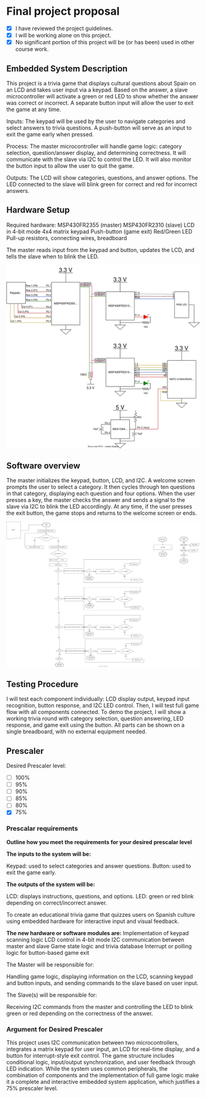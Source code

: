 # Final project proposal

- [x] I have reviewed the project guidelines.
- [x] I will be working alone on this project.
- [x] No significant portion of this project will be (or has been) used in other course work.

## Embedded System Description

This project is a trivia game that displays cultural questions about Spain on an LCD and takes user input via a keypad. Based on the answer, a slave microcontroller will activate a green or red LED to show whether the answer was correct or incorrect. A separate button input will allow the user to exit the game at any time.

Inputs:
The keypad will be used by the user to navigate categories and select answers to trivia questions.
A push-button will serve as an input to exit the game early when pressed.

Process:
The master microcontroller will handle game logic: category selection, question/answer display, and determining correctness. It will communicate with the slave via I2C to control the LED. It will also monitor the button input to allow the user to quit the game.

Outputs:
The LCD will show categories, questions, and answer options.
The LED connected to the slave will blink green for correct and red for incorrect answers.

## Hardware Setup

Required hardware:
MSP430FR2355 (master)
MSP430FR2310 (slave)
LCD in 4-bit mode
4x4 matrix keypad
Push-button (game exit)
Red/Green LED
Pull-up resistors, connecting wires, breadboard

The master reads input from the keypad and button, updates the LCD, and tells the slave when to blink the LED.

![CircuitDiagram-iker](../assets/IKERSAL_CD.svg)

## Software overview

The master initializes the keypad, button, LCD, and I2C. A welcome screen prompts the user to select a category. It then cycles through ten questions in that category, displaying each question and four options. When the user presses a key, the master checks the answer and sends a signal to the slave via I2C to blink the LED accordingly. At any time, if the user presses the exit button, the game stops and returns to the welcome screen or ends.

![FlowChart-iker](../assets/FlowChartiker.svg)

## Testing Procedure

I will test each component individually: LCD display output, keypad input recognition, button response, and I2C LED control. Then, I will test full game flow with all components connected. To demo the project, I will show a working trivia round with category selection, question answering, LED response, and game exit using the button. All parts can be shown on a single breadboard, with no external equipment needed.

## Prescaler

Desired Prescaler level: 

- [ ] 100%
- [ ] 95% 
- [ ] 90% 
- [ ] 85% 
- [ ] 80% 
- [x] 75% 

### Prescalar requirements 

**Outline how you meet the requirements for your desired prescalar level**

**The inputs to the system will be:**

Keypad: used to select categories and answer questions.
Button: used to exit the game early.

**The outputs of the system will be:**

LCD: displays instructions, questions, and options.
LED: green or red blink depending on correct/incorrect answer.

To create an educational trivia game that quizzes users on Spanish culture using embedded hardware for interactive input and visual feedback.

**The new hardware or software modules are:**
Implementation of keypad scanning logic
LCD control in 4-bit mode
I2C communication between master and slave
Game state logic and trivia database
Interrupt or polling logic for button-based game exit

The Master will be responsible for:

Handling game logic, displaying information on the LCD, scanning keypad and button inputs, and sending commands to the slave based on user input.

The Slave(s) will be responsible for:

Receiving I2C commands from the master and controlling the LED to blink green or red depending on the correctness of the answer.

### Argument for Desired Prescaler

This project uses I2C communication between two microcontrollers, integrates a matrix keypad for user input, an LCD for real-time display, and a button for interrupt-style exit control. The game structure includes conditional logic, input/output synchronization, and user feedback through LED indication. While the system uses common peripherals, the combination of components and the implementation of full game logic make it a complete and interactive embedded system application, which justifies a 75% prescaler level.